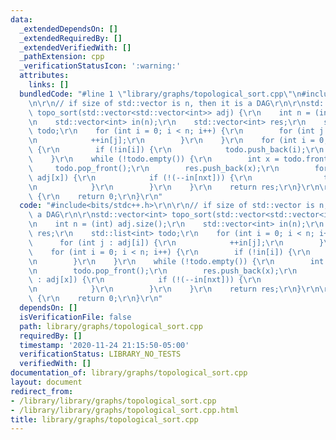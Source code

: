 ```yaml
---
data:
  _extendedDependsOn: []
  _extendedRequiredBy: []
  _extendedVerifiedWith: []
  _pathExtension: cpp
  _verificationStatusIcon: ':warning:'
  attributes:
    links: []
  bundledCode: "#line 1 \"library/graphs/topological_sort.cpp\"\n#include<bits/stdc++.h>\r\
    \n\r\n// if size of std::vector is n, then it is a DAG\r\n\r\nstd::vector<int>\
    \ topo_sort(std::vector<std::vector<int>> adj) {\r\n    int n = (int) adj.size();\r\
    \n    std::vector<int> in(n);\r\n    std::vector<int> res;\r\n    std::list<int>\
    \ todo;\r\n    for (int i = 0; i < n; i++) {\r\n        for (int j : adj[i]) {\r\
    \n            ++in[j];\r\n        }\r\n    }\r\n    for (int i = 0; i < n; i++)\
    \ {\r\n        if (!in[i]) {\r\n            todo.push_back(i);\r\n        }\r\n\
    \    }\r\n    while (!todo.empty()) {\r\n        int x = todo.front();\r\n   \
    \     todo.pop_front();\r\n        res.push_back(x);\r\n        for (int nxt :\
    \ adj[x]) {\r\n            if (!(--in[nxt])) {\r\n                todo.push_back(nxt);\r\
    \n            }\r\n        }\r\n    }\r\n    return res;\r\n}\r\n\r\nint main()\
    \ {\r\n    return 0;\r\n}\r\n"
  code: "#include<bits/stdc++.h>\r\n\r\n// if size of std::vector is n, then it is\
    \ a DAG\r\n\r\nstd::vector<int> topo_sort(std::vector<std::vector<int>> adj) {\r\
    \n    int n = (int) adj.size();\r\n    std::vector<int> in(n);\r\n    std::vector<int>\
    \ res;\r\n    std::list<int> todo;\r\n    for (int i = 0; i < n; i++) {\r\n  \
    \      for (int j : adj[i]) {\r\n            ++in[j];\r\n        }\r\n    }\r\n\
    \    for (int i = 0; i < n; i++) {\r\n        if (!in[i]) {\r\n            todo.push_back(i);\r\
    \n        }\r\n    }\r\n    while (!todo.empty()) {\r\n        int x = todo.front();\r\
    \n        todo.pop_front();\r\n        res.push_back(x);\r\n        for (int nxt\
    \ : adj[x]) {\r\n            if (!(--in[nxt])) {\r\n                todo.push_back(nxt);\r\
    \n            }\r\n        }\r\n    }\r\n    return res;\r\n}\r\n\r\nint main()\
    \ {\r\n    return 0;\r\n}\r\n"
  dependsOn: []
  isVerificationFile: false
  path: library/graphs/topological_sort.cpp
  requiredBy: []
  timestamp: '2020-11-24 21:15:50-05:00'
  verificationStatus: LIBRARY_NO_TESTS
  verifiedWith: []
documentation_of: library/graphs/topological_sort.cpp
layout: document
redirect_from:
- /library/library/graphs/topological_sort.cpp
- /library/library/graphs/topological_sort.cpp.html
title: library/graphs/topological_sort.cpp
---
```

